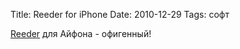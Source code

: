 Title: Reeder for iPhone
Date: 2010-12-29
Tags: софт

<div class="text"><p><a href="http://reederapp.com/2/">Reeder</a> для Айфона - офигенный!</p></div>